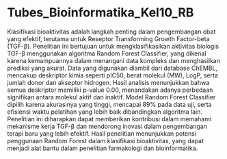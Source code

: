# Tubes_Bioinformatika_Kel10_RB
Klasifikasi bioaktivitas adalah langkah penting dalam pengembangan obat yang efektif, terutama untuk Reseptor Transforming Growth Factor-beta (TGF-β). Penelitian ini bertujuan untuk mengklasifikasikan aktivitas biologis TGF-β menggunakan algoritma Random Forest Classifier, yang dikenal karena kemampuannya dalam menangani data kompleks dan menghasilkan prediksi yang akurat. Data yang digunakan diambil dari database ChEMBL, mencakup deskriptor kimia seperti pIC50, berat molekul (MW), LogP, serta jumlah donor dan akseptor hidrogen. Hasil analisis menunjukkan bahwa semua deskriptor memiliki p-value 0.00, menandakan adanya perbedaan signifikan antara molekul aktif dan inaktif. Model Random Forest Classifier dipilih karena akurasinya yang tinggi, mencapai 89% pada data uji, serta efisiensi waktu pelatihan yang lebih baik dibandingkan algoritma lain. Penelitian ini diharapkan dapat memberikan kontribusi dalam memahami mekanisme kerja TGF-β dan mendorong inovasi dalam pengembangan terapi baru yang lebih efektif. Hasil penelitian menunjukkan potensi penggunaan Random Forest dalam klasifikasi bioaktivitas, yang dapat menjadi alat bantu dalam penelitian farmakologi dan bioinformatika.



